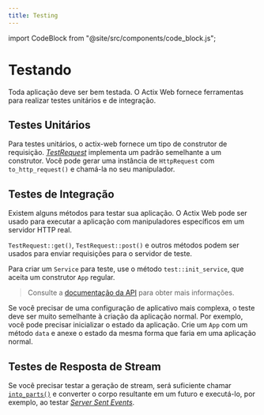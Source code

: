 ```yaml
---
title: Testing
---
```


import CodeBlock from "@site/src/components/code_block.js";

# Testando

Toda aplicação deve ser bem testada. O Actix Web fornece ferramentas para realizar testes unitários e de integração.

## Testes Unitários

Para testes unitários, o actix-web fornece um tipo de construtor de requisição. [_TestRequest_][testrequest] implementa um padrão semelhante a um construtor. Você pode gerar uma instância de `HttpRequest` com `to_http_request()` e chamá-la no seu manipulador.

<CodeBlock example="testing" file="main.rs" section="unit-tests" />

## Testes de Integração

Existem alguns métodos para testar sua aplicação. O Actix Web pode ser usado para executar a aplicação com manipuladores específicos em um servidor HTTP real.

`TestRequest::get()`, `TestRequest::post()` e outros métodos podem ser usados para enviar requisições para o servidor de teste.

Para criar um `Service` para teste, use o método `test::init_service`, que aceita um construtor `App` regular.

> Consulte a [documentação da API][actixdocs] para obter mais informações.

<CodeBlock example="testing" file="integration_one.rs" section="integration-one" />

Se você precisar de uma configuração de aplicativo mais complexa, o teste deve ser muito semelhante à criação da aplicação normal. Por exemplo, você pode precisar inicializar o estado da aplicação. Crie um `App` com um método `data` e anexe o estado da mesma forma que faria em uma aplicação normal.

<CodeBlock example="testing" file="integration_two.rs" section="integration-two" />

## Testes de Resposta de Stream

Se você precisar testar a geração de stream, será suficiente chamar [`into_parts()`][resintoparts] e converter o corpo resultante em um futuro e executá-lo, por exemplo, ao testar [_Server Sent Events_][serversentevents].

<CodeBlock example="testing" file="stream_response.rs" section="stream-response" />

[serversentevents]: https://developer.mozilla.org/en-US/docs/Web/API/Server-sent_events/Using_server-sent_events
[resintoparts]: https://docs.rs/actix-web/4/actix_web/struct.HttpResponse.html#method.into_parts
[actixdocs]: https://docs.rs/actix-web/4/actix_web/test/index.html
[testrequest]: https://docs.rs/actix-web/4/actix_web/test/struct.TestRequest.html
